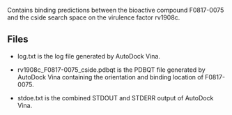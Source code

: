 Contains binding predictions between the bioactive compound F0817-0075 and the cside search space on the virulence factor rv1908c.

## Files

- log.txt is the log file generated by AutoDock Vina.

- rv1908c_F0817-0075_cside.pdbqt is the PDBQT file generated by AutoDock Vina containing the orientation and binding location of F0817-0075.

- stdoe.txt is the combined STDOUT and STDERR output of AutoDock Vina.

